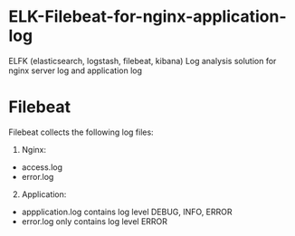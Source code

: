 # ELK-Filebeat-for-nginx-application-log
ELFK (elasticsearch, logstash, filebeat, kibana) Log analysis solution for nginx server log and application log

# Filebeat
Filebeat collects the following log files:

1. Nginx:
  - access.log
  - error.log
2. Application:
  - appplication.log contains log level DEBUG, INFO, ERROR
  - error.log only contains log level ERROR
